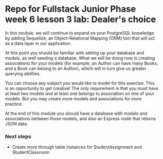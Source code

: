 # Repo for Fullstack Junior Phase week 6 lesson 3 lab: Dealer's choice
In this module, we will continue to expand on your PostgreSQL knowledge by adding Sequelize, an Object-Relational Mapping (ORM) tool that will act as a data layer in our application.

At this point you should be familiar with setting up your database and models, as well seeding a database. What we will be doing now is creating associations for your models (for example, an Author can have many Books, and a Book can belong to an Author), which will in turn give us greater querying abilities.

You can choose any subject you would like to model for this exercise. This is an opportunity to get creative! The only requirement is that you must have at least two models and at least one belongs to association on one of your models. But you may create more models and associations for more practice.

At the end of this module you should have a database with models and associations between those models, and also an Express route that returns JSON data.

### Next steps
- Create more through table instances for StudentAssignment and StudentClassroom